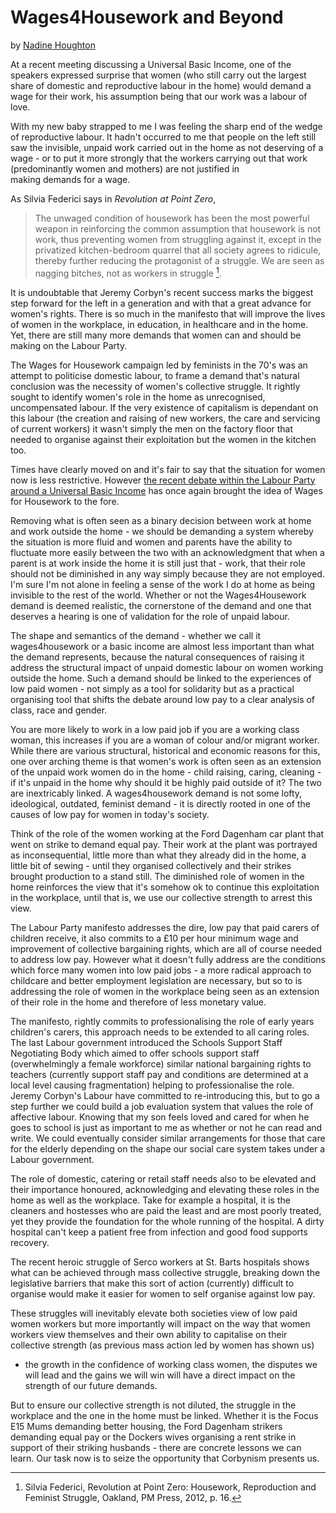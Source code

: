 Wages4Housework and Beyond
==========================

by [Nadine Houghton](https://twitter.com/nadinehoughton1)

At a recent meeting discussing a Universal Basic Income, one of the
speakers expressed surprise that women (who still carry out the largest
share of domestic and reproductive labour in the home) would demand a
wage for their work, his assumption being that our work was a labour of
love.

With my new baby strapped to me I was feeling the sharp end of the wedge
of reproductive labour. It hadn't occurred to me that people on the left
still saw the invisible, unpaid work carried out in the home as not
deserving of a wage - or to put it more strongly that the workers
carrying out that work (predominantly women and mothers) are not
justified in making demands for a wage. 

As Silvia Federici says in *Revolution at Point Zero*, 

> The unwaged condition of housework has been the most powerful weapon
> in reinforcing the common assumption that housework is not work, thus
> preventing women from struggling against it, except in the privatized
> kitchen-bedroom quarrel that all society agrees to ridicule, thereby
> further reducing the protagonist of a struggle. We are seen as nagging
> bitches, not as workers in struggle [^post-7-1].

It is undoubtable that Jeremy Corbyn's recent success marks the biggest
step forward for the left in a generation and with that a great advance
for women's rights. There is so much in the manifesto that will improve
the lives of women in the workplace, in education, in healthcare and in
the home. Yet, there are still many more demands that women can and
should be making on the Labour Party.

The Wages for Housework campaign led by feminists in the 70's was an
attempt to politicise domestic labour, to frame a demand that's natural
conclusion was the necessity of women's collective struggle. It rightly
sought to identify women's role in the home as unrecognised,
uncompensated labour. If the very existence of capitalism is dependant
on this labour (the creation and raising of new workers, the care and
servicing of current workers) it wasn't simply the men on the factory
floor that needed to organise against their exploitation but the women
in the kitchen too.

Times have clearly moved on and it's fair to say that the situation for
women now is less restrictive. However [the recent debate within the
Labour Party around a Universal Basic
Income](http://www.newstatesman.com/politics/economy/2017/07/could-labour-implement-universal-basic-income) has
once again brought the idea of Wages for Housework to the fore. 

Removing what is often seen as a binary decision between work at home
and work outside the home - we should be demanding a system whereby the
situation is more fluid and women and parents have the ability to
fluctuate more easily between the two with an acknowledgment that when a
parent is at work inside the home it is still just that - work, that
their role should not be diminished in any way simply because they are
not employed. I'm sure I'm not alone in feeling a sense of the work I do
at home as being invisible to the rest of the world. Whether or not the
Wages4Housework demand is deemed realistic, the cornerstone of the
demand and one that deserves a hearing is one of validation for the role
of unpaid labour. 

The shape and semantics of the demand - whether we call it
wages4housework or a basic income are almost less important than what
the demand represents, because the natural consequences of raising it
address the structural impact of unpaid domestic labour on women working
outside the home. Such a demand should be linked to the experiences of
low paid women - not simply as a tool for solidarity but as a practical
organising tool that shifts the debate around low pay to a clear
analysis of class, race and gender. 

You are more likely to work in a low paid job if you are a working class
woman, this increases if you are a woman of colour and/or migrant
worker. While there are various structural, historical and economic
reasons for this, one over arching theme is that women's work is often
seen as an extension of the unpaid work women do in the home - child
raising, caring, cleaning - if it's unpaid in the home why should it be
highly paid outside of it? The two are inextricably linked. A
wages4housework demand is not some lofty, ideological, outdated,
feminist demand - it is directly rooted in one of the causes of low pay
for women in today's society. 

Think of the role of the women working at the Ford Dagenham car plant
that went on strike to demand equal pay. Their work at the plant was
portrayed as inconsequential, little more than what they already did in
the home, a little bit of sewing - until they organised collectively and
their strikes brought production to a stand still. The diminished role
of women in the home reinforces the view that it's somehow ok to
continue this exploitation in the workplace, until that is, we use our
collective strength to arrest this view.

The Labour Party manifesto addresses the dire, low pay that paid carers
of children receive, it also commits to a £10 per hour minimum wage and
improvement of collective bargaining rights, which are all of course
needed to address low pay. However what it doesn't fully address are the
conditions which force many women into low paid jobs - a more radical
approach to childcare and better employment legislation are necessary,
but so to is addressing the role of women in the workplace being seen as
an extension of their role in the home and therefore of less monetary
value.

The manifesto, rightly commits to professionalising the role of early
years children's carers, this approach needs to be extended to all
caring roles. The last Labour government introduced the Schools Support
Staff Negotiating Body which aimed to offer schools support staff
(overwhelmingly a female workforce) similar national bargaining rights
to teachers (currently support staff pay and conditions are determined
at a local level causing fragmentation) helping to professionalise the
role. Jeremy Corbyn's Labour have committed to re-introducing this, but
to go a step further we could build a job evaluation system that values
the role of affective labour. Knowing that my son feels loved and cared
for when he goes to school is just as important to me as whether or not
he can read and write. We could eventually consider similar arrangements
for those that care for the elderly depending on the shape our social
care system takes under a Labour government.

The role of domestic, catering or retail staff needs also to be elevated
and their importance honoured, acknowledging and elevating these roles
in the home as well as the workplace. Take for example a hospital, it is
the cleaners and hostesses who are paid the least and are most poorly
treated, yet they provide the foundation for the whole running of the
hospital. A dirty hospital can't keep a patient free from infection and
good food supports recovery. 

The recent heroic struggle of Serco workers at St. Barts hospitals shows
what can be achieved through mass collective struggle, breaking down the
legislative barriers that make this sort of action (currently) difficult
to organise would make it easier for women to self organise against low
pay.

These struggles will inevitably elevate both societies view of low paid
women workers but more importantly will impact on the way that women
workers view themselves and their own ability to capitalise on their
collective strength (as previous mass action led by women has shown us)
- the growth in the confidence of working class women, the disputes we
will lead and the gains we will win will have a direct impact on the
strength of our future demands. 

But to ensure our collective strength is not diluted, the struggle in
the workplace and the one in the home must be linked. Whether it is the
Focus E15 Mums demanding better housing, the Ford Dagenham strikers
demanding equal pay or the Dockers wives organising a rent strike in
support of their striking husbands - there are concrete lessons we can
learn. Our task now is to seize the opportunity that Corbynism presents
us.

[^post-7-1]: Silvia Federici, Revolution at Point Zero: Housework,
    Reproduction and Feminist Struggle, Oakland, PM Press, 2012, p. 16.
